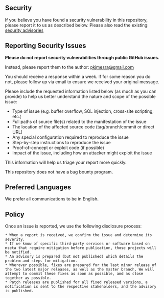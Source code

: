 ## Security

If you believe you have found a security vulnerability in this repository, please report it to us as described below.
Please also read the existing [security advisories](https://github.com/pkjmesra/nseta/blob/main/security/README.md)

## Reporting Security Issues

**Please do not report security vulnerabilities through public GitHub issues.**

Instead, please report them to the author: pkjmesra@gmail.com

You should receive a response within a week. If for some reason you do not, please follow up via email to ensure we received your original message.

Please include the requested information listed below (as much as you can provide) to help us better understand the nature and scope of the possible issue:

 * Type of issue (e.g. buffer overflow, SQL injection, cross-site scripting, etc.)
 * Full paths of source file(s) related to the manifestation of the issue
 * The location of the affected source code (tag/branch/commit or direct URL)
 * Any special configuration required to reproduce the issue
 * Step-by-step instructions to reproduce the issue
 * Proof-of-concept or exploit code (if possible)
 * Impact of the issue, including how an attacker might exploit the issue

This information will help us triage your report more quickly.

This repository does not have a bug bounty program.

## Preferred Languages

We prefer all communications to be in English.

## Policy

Once an issue is reported, we use the following disclosure process:

	* When a report is received, we confirm the issue and determine its severity.
	* If we know of specific third-party services or software based on nseta that require mitigation before publication, those projects will be notified.
	* An advisory is prepared (but not published) which details the problem and steps for mitigation.
	* Wherever possible, fixes are prepared for the last minor release of the two latest major releases, as well as the master branch. We will attempt to commit these fixes as soon as possible, and as close together as possible.
	* Patch releases are published for all fixed released versions, a notification is sent to the respective stakeholders, and the advisory is published.
